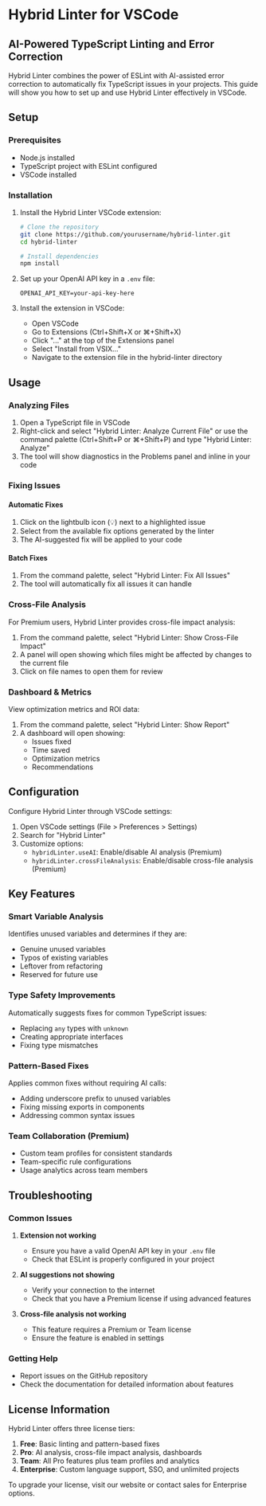 # Hybrid Linter for VSCode
## AI-Powered TypeScript Linting and Error Correction

Hybrid Linter combines the power of ESLint with AI-assisted error correction to automatically fix TypeScript issues in your projects. This guide will show you how to set up and use Hybrid Linter effectively in VSCode.

## Setup

### Prerequisites
- Node.js installed
- TypeScript project with ESLint configured
- VSCode installed

### Installation

1. Install the Hybrid Linter VSCode extension:
   ```bash
   # Clone the repository
   git clone https://github.com/yourusername/hybrid-linter.git
   cd hybrid-linter

   # Install dependencies
   npm install
   ```

2. Set up your OpenAI API key in a `.env` file:
   ```
   OPENAI_API_KEY=your-api-key-here
   ```

3. Install the extension in VSCode:
   - Open VSCode
   - Go to Extensions (Ctrl+Shift+X or ⌘+Shift+X)
   - Click "..." at the top of the Extensions panel
   - Select "Install from VSIX..."
   - Navigate to the extension file in the hybrid-linter directory

## Usage

### Analyzing Files

1. Open a TypeScript file in VSCode
2. Right-click and select "Hybrid Linter: Analyze Current File" or use the command palette (Ctrl+Shift+P or ⌘+Shift+P) and type "Hybrid Linter: Analyze"
3. The tool will show diagnostics in the Problems panel and inline in your code

### Fixing Issues

#### Automatic Fixes

1. Click on the lightbulb icon (💡) next to a highlighted issue
2. Select from the available fix options generated by the linter
3. The AI-suggested fix will be applied to your code

#### Batch Fixes

1. From the command palette, select "Hybrid Linter: Fix All Issues"
2. The tool will automatically fix all issues it can handle

### Cross-File Analysis

For Premium users, Hybrid Linter provides cross-file impact analysis:

1. From the command palette, select "Hybrid Linter: Show Cross-File Impact"
2. A panel will open showing which files might be affected by changes to the current file
3. Click on file names to open them for review

### Dashboard & Metrics

View optimization metrics and ROI data:

1. From the command palette, select "Hybrid Linter: Show Report"
2. A dashboard will open showing:
   - Issues fixed
   - Time saved
   - Optimization metrics
   - Recommendations

## Configuration

Configure Hybrid Linter through VSCode settings:

1. Open VSCode settings (File > Preferences > Settings)
2. Search for "Hybrid Linter"
3. Customize options:
   - `hybridLinter.useAI`: Enable/disable AI analysis (Premium)
   - `hybridLinter.crossFileAnalysis`: Enable/disable cross-file analysis (Premium)

## Key Features

### Smart Variable Analysis

Identifies unused variables and determines if they are:
- Genuine unused variables
- Typos of existing variables
- Leftover from refactoring
- Reserved for future use

### Type Safety Improvements

Automatically suggests fixes for common TypeScript issues:
- Replacing `any` types with `unknown`
- Creating appropriate interfaces
- Fixing type mismatches

### Pattern-Based Fixes

Applies common fixes without requiring AI calls:
- Adding underscore prefix to unused variables
- Fixing missing exports in components
- Addressing common syntax issues

### Team Collaboration (Premium)

- Custom team profiles for consistent standards
- Team-specific rule configurations
- Usage analytics across team members

## Troubleshooting

### Common Issues

1. **Extension not working**
   - Ensure you have a valid OpenAI API key in your `.env` file
   - Check that ESLint is properly configured in your project

2. **AI suggestions not showing**
   - Verify your connection to the internet
   - Check that you have a Premium license if using advanced features

3. **Cross-file analysis not working**
   - This feature requires a Premium or Team license
   - Ensure the feature is enabled in settings

### Getting Help

- Report issues on the GitHub repository
- Check the documentation for detailed information about features

## License Information

Hybrid Linter offers three license tiers:

1. **Free**: Basic linting and pattern-based fixes
2. **Pro**: AI analysis, cross-file impact analysis, dashboards
3. **Team**: All Pro features plus team profiles and analytics
4. **Enterprise**: Custom language support, SSO, and unlimited projects

To upgrade your license, visit our website or contact sales for Enterprise options.
